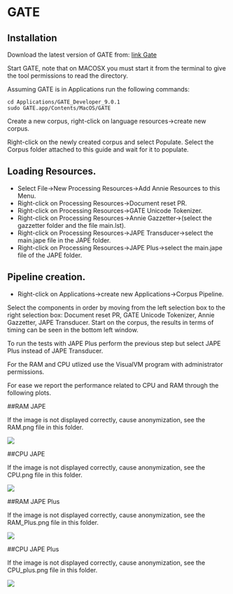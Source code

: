 # GATE

## Installation
 
Download the latest version of GATE from: [link Gate](https://gate.ac.uk/download/)

Start GATE, note that on MACOSX you must start it from the terminal to give the tool permissions to read the directory.

Assuming GATE is in Applications run the following commands:

```
cd Applications/GATE_Developer_9.0.1
sudo GATE.app/Contents/MacOS/GATE
```

Create a new corpus, right-click on language resources->create new corpus.

Right-click on the newly created corpus and select Populate.
Select the Corpus folder attached to this guide and wait for it to populate.

## Loading Resources.
* Select File->New Processing Resources->Add Annie Resources to this Menu.
* Right-click on Processing Resources->Document reset PR.
* Right-click on Processing Resources->GATE Unicode Tokenizer.
* Right-click on Processing Resources->Annie Gazzetter->(select the gazzetter folder and the file main.lst).
* Right-click on Processing Resources->JAPE Transducer->select the main.jape file in the JAPE folder.
* Right-click on Processing Resources->JAPE Plus->select the main.jape file of the JAPE folder.

## Pipeline creation.
* Right-click on Applications->create new Applications->Corpus Pipeline.

Select the components in order by moving from the left selection box to the right selection box: Document reset PR, GATE Unicode Tokenizer, Annie Gazzetter, JAPE Transducer. Start on the corpus, the results in terms of timing can be seen in the bottom left window.

To run the tests with JAPE Plus perform the previous step but select JAPE Plus instead of JAPE Transducer.

For the RAM and CPU utlized use the VisualVM program with administrator permissions.

For ease we report the performance related to CPU and RAM through the following plots.

##RAM JAPE

If the image is not displayed correctly, cause anonymization, see the RAM.png file in this folder.

![](https://github.com/Scafooo/EMNLP2022/blob/main/GATE/RAM.png)

##CPU JAPE

If the image is not displayed correctly, cause anonymization, see the CPU.png file in this folder.

![](https://github.com/Scafooo/EMNLP2022/blob/main/GATE/CPU.png)

##RAM JAPE Plus

If the image is not displayed correctly, cause anonymization, see the RAM_Plus.png file in this folder.

![](https://github.com/Scafooo/EMNLP2022/blob/main/GATE/Ram_Plus.png)

##CPU JAPE Plus

If the image is not displayed correctly, cause anonymization, see the CPU_plus.png file in this folder.

![](https://github.com/Scafooo/EMNLP2022/blob/main/GATE/CPU_Plus.png)